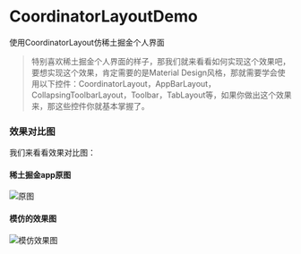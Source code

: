 # CoordinatorLayoutDemo
使用CoordinatorLayout仿稀土掘金个人界面

>特别喜欢稀土掘金个人界面的样子，那我们就来看看如何实现这个效果吧，要想实现这个效果，肯定需要的是Material Design风格，那就需要学会使用以下控件：CoordinatorLayout，AppBarLayout，CollapsingToolbarLayout，Toolbar，TabLayout等，如果你做出这个效果来，那这些控件你就基本掌握了。

### 效果对比图
我们来看看效果对比图：

#### 稀土掘金app原图
![原图](http://7xsgef.com1.z0.glb.clouddn.com/sssss.gif)

#### 模仿的效果图
![模仿效果图](https://raw.githubusercontent.com/loonggg/CoordinatorLayoutDemo/master/image/cld.gif)

